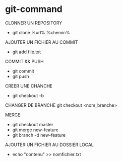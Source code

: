 # git-command

CLONNER UN REPOSITORY
- git clone %url% %chemin%

AJOUTER UN FICHIER AU COMMIT
- git add file.txt

COMMIT && PUSH
- git commit
- git push

CREER UNE CHANCHE
- git checkout -b <nouvelle-branche> <branche-existante>

CHANGER DE BRANCHE
git checkout <nom_branche>

MERGE
- git checkout master
- git merge new-feature
- git branch -d new-feature

AJOUTER UN FICHIER AU DOSSIER LOCAL
- echo "contenu" >> nomfichier.txt
